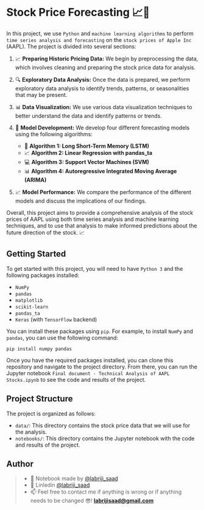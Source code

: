 # Stock Price Forecasting 📈🔮

In this project, we use `Python` and `machine learning algorithms` to perform `time series analysis and forecasting` on the `stock prices of Apple Inc` (AAPL). The project is divided into several sections:

1. 📈 **Preparing Historic Pricing Data:** We begin by preprocessing the data, which involves cleaning and preparing the stock price data for analysis.

2. 🔍 **Exploratory Data Analysis:** Once the data is prepared, we perform exploratory data analysis to identify trends, patterns, or seasonalities that may be present.

3. 📊 **Data Visualization:** We use various data visualization techniques to better understand the data and identify patterns or trends.

4. 🤖 **Model Development:** We develop four different forecasting models using the following algorithms:
   - 🧠 **Algorithm 1: Long Short-Term Memory (LSTM)**
   - 📈 **Algorithm 2: Linear Regression with pandas_ta**
   - 💻 **Algorithm 3: Support Vector Machines (SVM)**
   - 📊 **Algorithm 4: Autoregressive Integrated Moving Average (ARIMA)**

5. 📈 **Model Performance:** We compare the performance of the different models and discuss the implications of our findings.

Overall, this project aims to provide a comprehensive analysis of the stock prices of AAPL using both time series analysis and machine learning techniques, and to use that analysis to make informed predictions about the future direction of the stock. 📈

## Getting Started

To get started with this project, you will need to have `Python 3` and the following packages installed:

- `NumPy`
- `pandas`
- `matplotlib`
- `scikit-learn`
- `pandas_ta`
- `Keras` (with `TensorFlow` backend)

You can install these packages using `pip`. For example, to install `NumPy` and `pandas`, you can use the following command:

```python3
pip install numpy pandas
```
Once you have the required packages installed, you can clone this repository and navigate to the project directory. From there, you can run the Jupyter notebook `Final document - Technical Analysis of AAPL Stocks.ipynb` to see the code and results of the project.

## Project Structure

The project is organized as follows:

- `data/`: This directory contains the stock price data that we will use for the analysis.
- `notebooks/`: This directory contains the Jupyter notebook with the code and results of the project.

## Author

> - 🙌 Notebook made by [@labriji_saad](https://github.com/labrijisaad)
> - 🔗 Linledin [@labriji_saad](https://www.linkedin.com/in/labrijisaad/)
> - 📫 Feel free to contact me if anything is wrong or if anything needs to be changed 😎!  **labrijisaad@gmail.com**